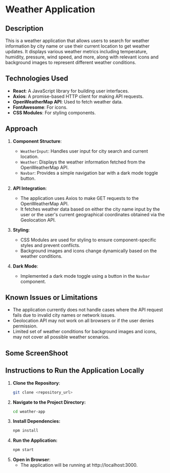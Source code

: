 # Weather Application

## Description

This is a weather application that allows users to search for weather information by city name or use their current location to get weather updates. It displays various weather metrics including temperature, humidity, pressure, wind speed, and more, along with relevant icons and background images to represent different weather conditions.

## Technologies Used

- **React**: A JavaScript library for building user interfaces.
- **Axios**: A promise-based HTTP client for making API requests.
- **OpenWeatherMap API**: Used to fetch weather data.
- **FontAwesome**: For icons.
- **CSS Modules**: For styling components.

## Approach

1. **Component Structure**:
   - `WeatherInput`: Handles user input for city search and current location.
   - `Weather`: Displays the weather information fetched from the OpenWeatherMap API.
   - `Navbar`: Provides a simple navigation bar with a dark mode toggle button.

2. **API Integration**:
   - The application uses Axios to make GET requests to the OpenWeatherMap API.
   - It fetches weather data based on either the city name input by the user or the user's current geographical coordinates obtained via the Geolocation API.

3. **Styling**:
   - CSS Modules are used for styling to ensure component-specific styles and prevent conflicts.
   - Background images and icons change dynamically based on the weather conditions.

4. **Dark Mode**:
   - Implemented a dark mode toggle using a button in the `Navbar` component.

## Known Issues or Limitations

- The application currently does not handle cases where the API request fails due to invalid city names or network issues.
- Geolocation API may not work on all browsers or if the user denies permission.
- Limited set of weather conditions for background images and icons, may not cover all possible weather scenarios.
## Some ScreenShoot 


## Instructions to Run the Application Locally

1. **Clone the Repository**:
   ```sh
   git clone <repository_url>

2. **Navigate to the Project Directory:**
   ```sh
   cd weather-app

3. **Install Dependencies:**
   ```sh
   npm install

4. **Run the Application:**
   ```sh
   npm start

5. **Open in Browser**:
   - The application will be running at http://localhost:3000.


